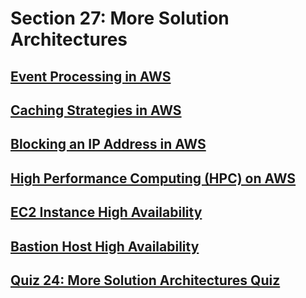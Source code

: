 # Section 27: More Solution Architectures


## [Event Processing in AWS](https://www.udemy.com/course/aws-certified-solutions-architect-associate-saa-c02/learn/lecture/18078459#overview)


## [Caching Strategies in AWS](https://www.udemy.com/course/aws-certified-solutions-architect-associate-saa-c02/learn/lecture/18078463#overview)


## [Blocking an IP Address in AWS](https://www.udemy.com/course/aws-certified-solutions-architect-associate-saa-c02/learn/lecture/18078467#overview)


## [High Performance Computing (HPC) on AWS](https://www.udemy.com/course/aws-certified-solutions-architect-associate-saa-c02/learn/lecture/18078473#overview)


## [EC2 Instance High Availability](https://www.udemy.com/course/aws-certified-solutions-architect-associate-saa-c02/learn/lecture/18631708#overview)


## [Bastion Host High Availability](https://www.udemy.com/course/aws-certified-solutions-architect-associate-saa-c02/learn/lecture/18631714#overview)


## [Quiz 24: More Solution Architectures Quiz](https://www.udemy.com/course/aws-certified-solutions-architect-associate-saa-c02/learn/quiz/5337537#overview)


